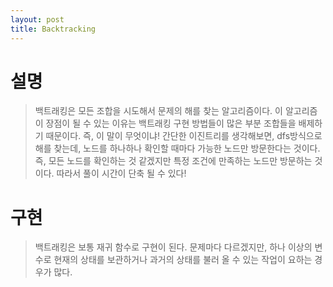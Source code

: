 ```yaml
---
layout: post
title: Backtracking
---
```

# 설명
> 백트래킹은 모든 조합을 시도해서 문제의 해를 찾는 알고리즘이다. 이 알고리즘이 장점이 될 수 있는 이유는 백트래킹 구현 방법들이 많은 부분 조합들을 배제하기 때문이다. 즉, 이 말이 무엇이냐! 간단한 이진트리를 생각해보면, dfs방식으로 해를 찾는데, 노드를 하나하나 확인할 때마다 가능한 노드만 방문한다는 것이다. 즉, 모든 노드를 확인하는 것 같겠지만 특정 조건에 만족하는 노드만 방문하는 것이다. 따라서 풀이 시간이 단축 될 수 있다! 

# 구현
> 백트래킹은 보통 재귀 함수로 구현이 된다. 문제마다 다르겠지만, 하나 이상의 변수로 현재의 상태를 보관하거나 과거의 상태를 불러 올 수 있는 작업이 요하는 경우가 많다.


